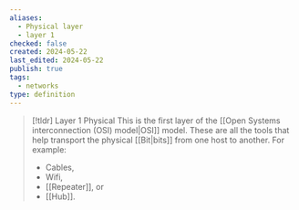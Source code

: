 ```yaml
---
aliases:
  - Physical layer
  - layer 1
checked: false
created: 2024-05-22
last_edited: 2024-05-22
publish: true
tags:
  - networks
type: definition
---
```

>[!tldr] Layer 1 Physical
>This is the first layer of the [[Open Systems interconnection (OSI) model|OSI]] model. These are all the tools that help transport the physical [[Bit|bits]] from one host to another. For example:
>- Cables,
>- Wifi,
>- [[Repeater]], or
>- [[Hub]].

